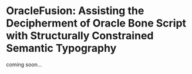 # OracleFusion: Assisting the Decipherment of Oracle Bone Script with Structurally Constrained Semantic Typography

coming soon...
